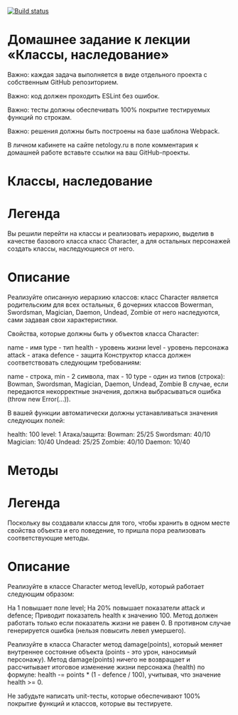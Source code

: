 [![Build status](https://ci.appveyor.com/api/projects/status/mjwna6b3kp5cmn0y?svg=true)](https://ci.appveyor.com/project/SSKulikov/ajs-oop)

# Домашнее задание к лекции «Классы, наследование»
Важно: каждая задача выполняется в виде отдельного проекта с собственным GitHub репозиторием.

Важно: код должен проходить ESLint без ошибок.

Важно: тесты должны обеспечивать 100% покрытие тестируемых функций по строкам.

Важно: решения должны быть построены на базе шаблона Webpack.

В личном кабинете на сайте netology.ru в поле комментария к домашней работе вставьте ссылки на ваш GitHub-проекты.

# Классы, наследование
# Легенда
Вы решили перейти на классы и реализовать иерархию, выделив в качестве базового класса класс Character, а для остальных персонажей создать классы, наследующиеся от него.

# Описание
Реализуйте описанную иерархию классов: класс Character является родительским для всех остальных, 6 дочерних классов Bowerman, Swordsman, Magician, Daemon, Undead, Zombie от него наследуются, сами задавая свои характеристики.

Свойства, которые должны быть у объектов класса Character:

name - имя
type - тип
health - уровень жизни
level - уровень персонажа
attack - атака
defence - защита
Конструктор класса должен соответствовать следующим требованиям:

name - строка, min - 2 символа, max - 10
type - один из типов (строка): Bowman, Swordsman, Magician, Daemon, Undead, Zombie
В случае, если передаются некорректные значения, должна выбрасываться ошибка (throw new Error(...)).

В вашей функции автоматически должны устанавливаться значения следующих полей:

health: 100
level: 1
Атака/защита:
Bowman: 25/25
Swordsman: 40/10
Magician: 10/40
Undead: 25/25
Zombie: 40/10
Daemon: 10/40
# Методы
# Легенда
Поскольку вы создавали классы для того, чтобы хранить в одном месте свойства объекта и его поведение, то пришла пора реализовать соответствующие методы.

# Описание
Реализуйте в классе Character метод levelUp, который работает следующим образом:

На 1 повышает поле level;
На 20% повышает показатели attack и defence;
Приводит показатель health к значению 100.
Метод должен работать только если показатель жизни не равен 0. В противном случае генерируется ошибка (нельзя повысить левел умершего).

Реализуйте в класса Character метод damage(points), который меняет внутреннее состояние объекта (points - это урон, наносимый персонажу). Метод damage(points) ничего не возвращает и рассчитывает итоговое изменение жизни персонажа (health) по формуле: health -= points * (1 - defence / 100), учитывая, что значение health >= 0.

Не забудьте написать unit-тесты, которые обеспечивают 100% покрытие функций и классов, которые вы тестируете.